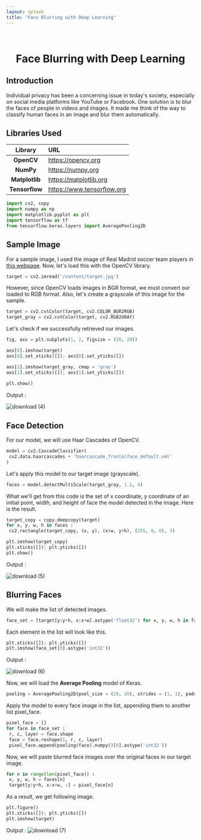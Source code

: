 ```yaml
---
layout: splash
title: "Face Blurring with Deep Learning"
---
```


<br>

<center><h1>Face Blurring with Deep Learning</h1></center>

## Introduction

Individual privacy has been a concerning issue in today's society, especially on social media platforms like YouTube or Facebook. One solution is to blur the faces of people in videos and images. It made me think of the way to classify human faces in an image and blur them automatically.

## Libraries Used

|    Library     | URL                        |
|:--------------:|:-------------------------- |
|   **OpenCV**   | https://opencv.org         |
|   **NumPy**    | https://numpy.org          |
| **Matplotlib** | https://matplotlib.org     |
| **Tensorflow** | https://www.tensorflow.org |

``` python
import cv2, copy
import numpy as np
import matplotlib.pyplot as plt
import tensorflow as tf
from tensorflow.keras.layers import AveragePooling2D
```

## Sample Image

For a sample image, I used the image of Real Madrid soccer team players in [this webpage](https://www.managingmadrid.com/2021/9/24/22690975/managing-madrid-podcast-how-real-is-this-real-madrid-plus-legacies-of-benzema-and-courtois). Now, let's load this with the OpenCV library.

```python
target = cv2.imread('/content/target.jpg')
```

However, since OpenCV loads images in BGR format, we must convert our loaded to RGB format. Also, let's create a grayscale of this image for the sample.

```python
target = cv2.cvtColor(target, cv2.COLOR_BGR2RGB)
target_gray = cv2.cvtColor(target, cv2.RGB2GRAY)
```

Let's check if we successfully retrieved our images.

```python
fig, axs = plt.subplots(1, 2, figsize = (20, 20))

axs[0].imshow(target)
axs[0].set_xticks([]); axs[0].set_yticks([])

axs[1].imshow(target_gray, cmap = 'gray')
axs[1].set_xticks([]); axs[1].set_yticks([])
 
plt.show()
```

Output :

![download (4)](https://user-images.githubusercontent.com/91777895/137302682-b4f39354-97ea-468f-99dc-1359c0f82c35.png)

## Face Detection

For our model, we will use Haar Cascades of OpenCV.

```python
model = cv2.CascadeClassifier(
 cv2.data.haarcascades + 'haarcascade_frontalface_default.xml'
)
```

Let's apply this model to our target image (grayscale).

```python
faces = model.detectMultiScale(target_gray, 1.1, 4)
```

What we'll get from this code is the set of x coordinate, y coordinate of an initial point, width, and height of face the model detected in the image. Here is the result.

```python
target_copy = copy.deepcopy(target)
for x, y, w, h in faces :
 cv2.rectangle(target_copy, (x, y), (x+w, y+h), (255, 0, 0), 3)

plt.imshow(target_copy)
plt.xticks([]); plt.yticks([])
plt.show()
```

Output :

![download (5)](https://user-images.githubusercontent.com/91777895/137302707-299ced36-67ba-42e3-8f2b-eac8919859cc.png)

## Blurring Faces

We will make the list of detected images.

```python
face_set = [target[y:y+h, x:x+w].astype('float32') for x, y, w, h in faces]
```

Each element in the list will look like this.

```python
plt.xticks([]); plt.yticks([])
plt.imshow(face_set[0].astype('int32'))
```

Output :

![download (6)](https://user-images.githubusercontent.com/91777895/137302728-49ed980e-4ccf-45d2-8504-2439aa321032.png)

Now, we will load the **Average Pooling** model of Keras.

```python
pooling = AveragePooling2D(pool_size = (20, 20), strides = (1, 1), padding = 'same')
```

Apply the model to every face image in the list, appending them to another list pixel_face.

```python
pixel_face = []
for face in face_set :
 r, c, layer = face.shape
 face = face.reshape(1, r, c, layer)
 pixel_face.append(pooling(face).numpy()[0].astype('int32'))
```

Now, we will paste blurred face images over the original faces in our target image.

```python
for n in range(len(pixel_face)) :
 x, y, w, h = faces[n]
 target[y:y+h, x:x+w, :] = pixel_face[n]
```

As a result, we get following image.

```python
plt.figure()
plt.xticks([]); plt.yticks([])
plt.imshow(target)
```

Output :
![download (7)](https://user-images.githubusercontent.com/91777895/137302611-f703b9fc-f249-4ca4-9bd8-b308b8693e7f.png)
